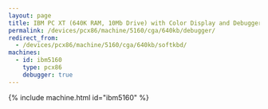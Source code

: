 ```yaml
---
layout: page
title: IBM PC XT (640K RAM, 10Mb Drive) with Color Display and Debugger
permalink: /devices/pcx86/machine/5160/cga/640kb/debugger/
redirect_from:
  - /devices/pcx86/machine/5160/cga/640kb/softkbd/
machines:
  - id: ibm5160
    type: pcx86
    debugger: true
---
```


{% include machine.html id="ibm5160" %}
